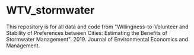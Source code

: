 # WTV_stormwater
This repository is for all data and code from "Willingness-to-Volunteer and Stability of Preferences between Cities: Estimating the Benefits of Stormwater Management". 2019. Journal of Environmental Economics and Management.

